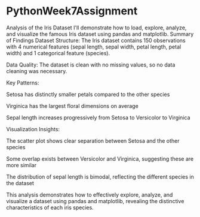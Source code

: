 # PythonWeek7Assignment
Analysis of the Iris Dataset
I'll demonstrate how to load, explore, analyze, and visualize the famous Iris dataset using pandas and matplotlib.
Summary of Findings
Dataset Structure: The Iris dataset contains 150 observations with 4 numerical features (sepal length, sepal width, petal length, petal width) and 1 categorical feature (species).

Data Quality: The dataset is clean with no missing values, so no data cleaning was necessary.

Key Patterns:

Setosa has distinctly smaller petals compared to the other species

Virginica has the largest floral dimensions on average

Sepal length increases progressively from Setosa to Versicolor to Virginica

Visualization Insights:

The scatter plot shows clear separation between Setosa and the other species

Some overlap exists between Versicolor and Virginica, suggesting these are more similar

The distribution of sepal length is bimodal, reflecting the different species in the dataset

This analysis demonstrates how to effectively explore, analyze, and visualize a dataset using pandas and matplotlib, revealing the distinctive characteristics of each iris species.

